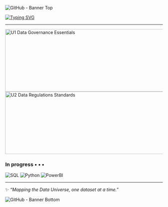 
![GitHub - Banner Top](https://github.com/user-attachments/assets/7e1bc573-607a-4985-aa92-d8242653618f)



[![Typing SVG](https://readme-typing-svg.demolab.com?font=Exo+2&weight=200&size=30&pause=1000&color=A86C45&width=490&height=60&lines=Welcome+%F0%9F%92%AB;Here+I'm+mapping+the+Data+Universe;for+Governance+%26+Curation+)](https://git.io/typing-svg)



---

<img width="1000" height="200" alt="U1 Data Governance Essentials" src="https://github.com/user-attachments/assets/c7d3fda8-92fb-44d2-afd6-082bfe4245f4" />

<img width="1000" height="200" alt="U2 Data Regulations   Standards" src="https://github.com/user-attachments/assets/afcc9b26-6396-42b9-a102-37ce6da7e84a" />

### In progress • • •
![SQL](https://img.shields.io/badge/SQL-blue?logo=databricks)
![Python](https://img.shields.io/badge/Python-3670A0?logo=python&logoColor=ffdd54)
![PowerBI](https://img.shields.io/badge/Power%20BI-F2C811?logo=powerbi&logoColor=black)



---

✨ *“Mapping the Data Universe, one dataset at a time.”*

![GitHub - Banner Bottom](https://github.com/user-attachments/assets/52ddf5da-27ae-455e-814d-16a1f7db662f)







<!--
**LeilaModestine/LeilaModestine** is a ✨ _special_ ✨ repository because its `README.md` (this file) appears on your GitHub profile.
-->
